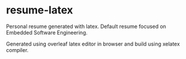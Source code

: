 # resume-latex
Personal resume generated with latex. Default resume focused on Embedded Software Engineering.

Generated using overleaf latex editor in browser and build using xelatex compiler.

